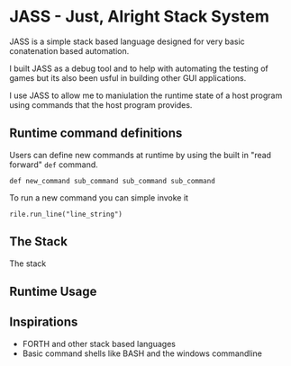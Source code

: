# JASS - Just, Alright Stack System

JASS is a simple stack based language designed for very basic conatenation based automation.

I built JASS as a debug tool and to help with automating the testing of games but its also been usful in building other GUI applications.

I use JASS to allow me to maniulation the runtime state of a host program using commands that the host program provides.




## Runtime command definitions
Users can define new commands at runtime by using the built in "read forward" `def` command.

```
def new_command sub_command sub_command sub_command
```

To run a new command you can simple invoke it
```
rile.run_line("line_string")
```

## The Stack
The stack 

## Runtime Usage



## Inspirations
- FORTH and other stack based languages
- Basic command shells like BASH and the windows commandline